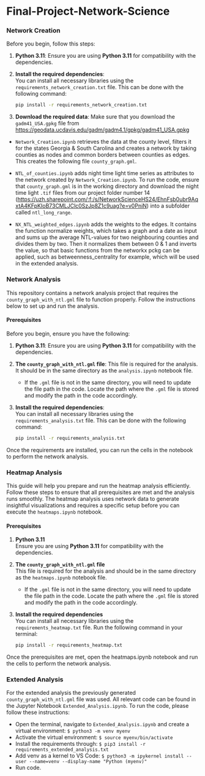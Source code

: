 # Final-Project-Network-Science

### Network Creation
Before you begin, follow this steps:

1. **Python 3.11**: Ensure you are using **Python 3.11** for compatibility with the dependencies.

2. **Install the required dependencies**:  
   You can install all necessary libraries using the `requirements_network_creation.txt` file. This can be done with the following command:

   ```bash
   pip install -r requirements_network_creation.txt

3. **Download the required data**:
   Make sure that you download the `gadm41_USA.gpkg` file from https://geodata.ucdavis.edu/gadm/gadm4.1/gpkg/gadm41_USA.gpkg 

- `Network_Creation.ipynb` retrieves the data at the county level, filters it for the states Georgia & South Carolina and creates a network by taking counties as nodes and common borders between counties as edges. This creates the following file `county_graph.gml`.

- `NTL_of_counties.ipynb` adds night time light time series as attributes to the network created by `Network_Creation.ipynb`. To run the code, ensure that `county_graph.gml` is in the working directory and download the night time light `.tif` files from our project folder number 14 (https://uzh.sharepoint.com/:f:/s/NetworkScienceHS24/EhnFsb0ubr9AqxtA4KFpKIoB73CMLJClc0SzJp8Z1c9uag?e=v0PniN) into a subfolder called `ntl_long_range`.

- `NX_NTL_weighted_edges.ipynb` adds the weights to the edges. It contains the function normalize weights, which takes a graph and a date as input and sums up the average NTL-values
for two neighbouring counties and divides them by two. Then it normalizes them between 0 & 1 and inverts the value, so that basic functions from the networkx pckg can be applied, such as 
betweenness_centrality for example, which will be used in the extended analysis.


### Network Analysis
This repository contains a network analysis project that requires the `county_graph_with_ntl.gml` file to function properly. Follow the instructions below to set up and run the analysis.

#### Prerequisites

Before you begin, ensure you have the following:

1. **Python 3.11**: Ensure you are using **Python 3.11** for compatibility with the dependencies.

2. **The `county_graph_with_ntl.gml` file**: This file is required for the analysis. It should be in the same directory as the `analysis.ipynb` notebook file.  
   - If the `.gml` file is not in the same directory, you will need to update the file path in the code. Locate the path where the `.gml` file is stored and modify the path in the code accordingly.

3. **Install the required dependencies**:  
   You can install all necessary libraries using the `requirements_analysis.txt` file. This can be done with the following command:

   ```bash
   pip install -r requirements_analysis.txt

Once the requirements are installed, you can run the cells in the notebook to perform the network analysis.

### Heatmap Analysis
This guide will help you prepare and run the heatmap analysis efficiently. Follow these steps to ensure that all prerequisites are met and the analysis runs smoothly. The heatmap analysis uses network data to generate insightful visualizations and requires a specific setup before you can execute the `heatmaps.ipynb` notebook.

#### Prerequisites

1. **Python 3.11**  
   Ensure you are using **Python 3.11** for compatibility with the dependencies.

2. **The `county_graph_with_ntl.gml` file**  
   This file is required for the analysis and should be in the same directory as the `heatmaps.ipynb` notebook file.  
   - If the `.gml` file is not in the same directory, you will need to update the file path in the code. Locate the path where the `.gml` file is stored and modify the path in the code accordingly.

3. **Install the required dependencies**  
   You can install all necessary libraries using the `requirements_heatmap.txt` file. Run the following command in your terminal:

   ```bash
   pip install -r requirements_heatmap.txt
   
Once the prerequisites are met, open the heatmaps.ipynb notebook and run the cells to perform the network analysis.

### Extended Analysis
For the extended analysis the previously generated `county_graph_with_ntl.gml` file was used. All relevant code can be found in the Jupyter Notebook `Extended_Analysis.ipynb`. To run the code, please follow these instructions: 
  - Open the terminal, navigate to `Extended_Analysis.ipynb` and create a virtual environment: `$ python3 -m venv myenv`
  - Activate the virtual environment: `$ source myenv/bin/activate`
  - Install the requirements through: `$ pip3 install -r requirements_extended_analysis.txt`
  - Add venv as a kernel to VS Code: `$ python3 -m ipykernel install --user --name=venv --display-name "Python (myenv)"`
  - Run code.
